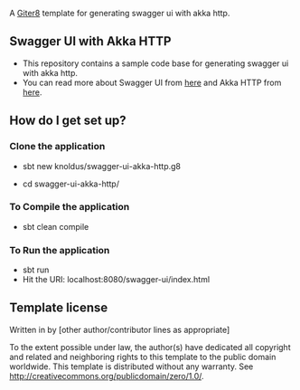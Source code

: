 A [Giter8][g8] template for generating swagger ui with akka http.

## Swagger UI with Akka HTTP ##

* This repository contains a sample code base for generating swagger ui with akka http.
* You can read more about Swagger UI from [here](https://swagger.io/) and Akka HTTP from [here](https://doc.akka.io/docs/akka-http/current/). 

## How do I get set up? ##

### Clone the application ###

* sbt new knoldus/swagger-ui-akka-http.g8
  
* cd swagger-ui-akka-http/

### To Compile the application ###

* sbt clean compile

### To Run the application ###

* sbt run
* Hit the URI: localhost:8080/swagger-ui/index.html

Template license
----------------
Written in <YEAR> by <AUTHOR NAME> <AUTHOR E-MAIL ADDRESS>
[other author/contributor lines as appropriate]

To the extent possible under law, the author(s) have dedicated all copyright and related
and neighboring rights to this template to the public domain worldwide.
This template is distributed without any warranty. See <http://creativecommons.org/publicdomain/zero/1.0/>.

[g8]: http://www.foundweekends.org/giter8/
